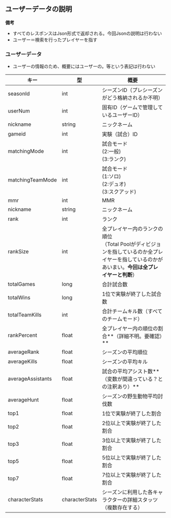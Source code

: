 ## ユーザーデータの説明

**備考**

- すべてのレスポンスはJson形式で返却される。今回Jsonの説明は行わない
- ユーザー＝検索を行ったプレイヤーを指す



### ユーザーデータ

- ユーザーの情報のため、概要にはユーザーの。等という表記は行わない

| キー              | 型             | 概要                                                         |
| ----------------- | -------------- | ------------------------------------------------------------ |
| seasonId          | int            | シーズンID（プレシーズンがどう格納されるか不明）             |
| userNum           | int            | 固有ID（ゲームで管理しているユーザーID）                     |
| nickname          | string         | ニックネーム                                                 |
| gameid            | int            | 実験（試合）ID                                               |
| matchingMode      | int            | 試合モード<br/>(2:一般)<br/>(3:ランク)                       |
| matchingTeamMode  | int            | 試合モード<br/>(1:ソロ)<br/>(2:デュオ)<br/>(3:スクアッド)    |
| mmr               | int            | MMR                                                          |
| nickname          | string         | ニックネーム                                                 |
| rank              | int            | ランク                                                       |
| rankSize          | int            | 全プレイヤー内のランクの順位<br>（Total Poolがディビジョンを指しているのか全プレイヤーを指しているのかがあいまい。**今回は全プレイヤーと判断**） |
| totalGames        | long           | 合計試合数                                                   |
| totalWins         | long           | 1位で実験が終了した試合数                                    |
| totalTeamKills    | int            | 合計チームキル数（すべてのチームモード）                     |
| rankPercent       | float          | 全プレイヤー内の順位の割合**（詳細不明。要確認）**           |
| averageRank       | float          | シーズンの平均順位                                           |
| averageKills      | float          | シーズンの平均キル                                           |
| averageAssistants | float          | 試合の平均アシスト数**（変数が間違っている？との注釈あり）** |
| averageHunt       | float          | シーズンの野生動物平均討伐数                                 |
| top1              | float          | 1位で実験が終了した割合                                      |
| top2              | float          | 2位以上で実験が終了した割合                                  |
| top3              | float          | 3位以上で実験が終了した割合                                  |
| top5              | float          | 5位以上で実験が終了した割合                                  |
| top7              | float          | 7位以上で実験が終了した割合                                  |
| characterStats    | characterStats | シーズンに利用した各キャラクターの詳細スタッツ（複数存在する） |